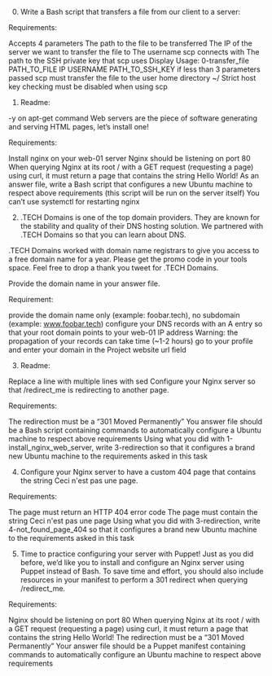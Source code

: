 0.	Write a Bash script that transfers a file from our client to a server:

Requirements:

Accepts 4 parameters
The path to the file to be transferred
The IP of the server we want to transfer the file to
The username scp connects with
The path to the SSH private key that scp uses
Display Usage: 0-transfer_file PATH_TO_FILE IP USERNAME PATH_TO_SSH_KEY if less than 3 parameters passed
scp must transfer the file to the user home directory ~/
Strict host key checking must be disabled when using scp

1.	Readme:

-y on apt-get command
Web servers are the piece of software generating and serving HTML pages, let’s install one!

Requirements:

Install nginx on your web-01
server
Nginx should be listening on port 80
When querying Nginx at its root / with a GET request (requesting a page) using curl, it must return a page that contains the string Hello World!
As an answer file, write a Bash script that configures a new Ubuntu machine to respect above requirements (this script will be run on the server itself)
You can’t use systemctl for restarting nginx

2.	.TECH Domains is one of the top domain providers. They are known for the stability and quality of their DNS hosting solution. We partnered with .TECH Domains so that you can learn about DNS.

.TECH Domains worked with domain name registrars to give you access to a free domain name for a year. Please get the promo code in your tools space. Feel free to drop a thank you tweet for .TECH Domains.

Provide the domain name in your answer file.

Requirement:

provide the domain name only (example: foobar.tech), no subdomain (example: www.foobar.tech)
configure your DNS records with an A entry so that your root domain points to your web-01 IP address Warning: the propagation of your records can take time (~1-2 hours)
go to your profile and enter your domain in the Project website url field


3.	Readme:

Replace a line with multiple lines with sed
Configure your Nginx server so that /redirect_me is redirecting to another page.

Requirements:

The redirection must be a “301 Moved Permanently”
You answer file should be a Bash script containing commands to automatically configure a Ubuntu machine to respect above requirements
Using what you did with 1-install_nginx_web_server, write 3-redirection so that it configures a brand new Ubuntu machine to the requirements asked in this task


4.	Configure your Nginx server to have a custom 404 page that contains the string Ceci n'est pas une page.

Requirements:

The page must return an HTTP 404 error code
The page must contain the string Ceci n'est pas une page
Using what you did with 3-redirection, write 4-not_found_page_404 so that it configures a brand new Ubuntu machine to the requirements asked in this task


5.	Time to practice configuring your server with Puppet! Just as you did before, we’d like you to install and configure an Nginx server using Puppet instead of Bash. To save time and effort, you should also include resources in your manifest to perform a 301 redirect when querying /redirect_me.

Requirements:

Nginx should be listening on port 80
When querying Nginx at its root / with a GET request (requesting a page) using curl, it must return a page that contains the string Hello World!
The redirection must be a “301 Moved Permanently”
Your answer file should be a Puppet manifest containing commands to automatically configure an Ubuntu machine to respect above requirements
